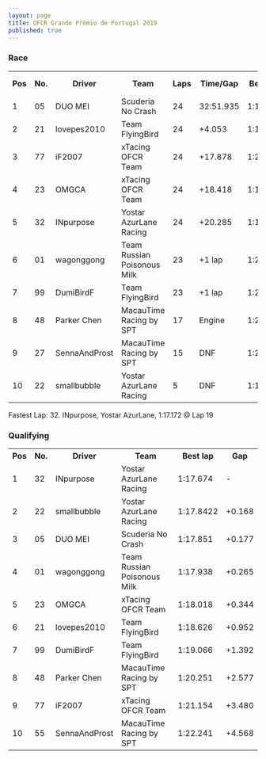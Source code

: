 ```yaml
---
layout: page
title: OFCR Grande Prémio de Portugal 2019
published: true
---
```

### Race  
<font size="2">
<table>
  <tr>
    <th>Pos</th>
    <th>No.</th>
    <th>Driver</th>
    <th>Team</th>
    <th>Laps</th>
    <th>Time/Gap</th>
    <th>Best lap</th>
    <th>Position Diff.</th>
  </tr>
  <tr>
    <td>1</td>
    <td>05</td>
    <td>DUO MEI</td>
    <td>Scuderia No Crash</td>
    <td>24</td>
    <td>32:51.935</td>
    <td>1:19.960</td>
    <td>▴ 2</td>
  </tr>
  <tr>
    <td>2</td>
    <td>21</td>
    <td>lovepes2010</td>
    <td>Team FlyingBird</td>
    <td>24</td>
    <td>+4.053</td>
    <td>1:19.530</td>
    <td>▴ 4</td>
  </tr>
  <tr>
    <td>3</td>
    <td>77</td>
    <td>iF2007</td>
    <td>xTacing OFCR Team</td>
    <td>24</td>
    <td>+17.878</td>
    <td>1:20.174</td>
    <td>▴ 6</td>
  </tr>
  <tr>
    <td>4</td>
    <td>23</td>
    <td>OMGCA</td>
    <td>xTacing OFCR Team</td>
    <td>24</td>
    <td>+18.418</td>
    <td>1:19.740</td>
    <td>▴ 1</td>
  </tr>
  <tr>
    <td>5</td>
    <td>32</td>
    <td>INpurpose</td>
    <td>Yostar AzurLane Racing</td>
    <td>24</td>
    <td>+20.285</td>
    <td>1:19.172</td>
    <td>▾ 4</td>
  </tr>
  <tr>
    <td>6</td>
    <td>01</td>
    <td>wagonggong</td>
    <td>Team Russian Poisonous Milk</td>
    <td>23</td>
    <td>+1 lap</td>
    <td>1:20.238</td>
    <td>▾ 2</td>
  </tr>
  <tr>
    <td>7</td>
    <td>99</td>
    <td>DumiBirdF</td>
    <td>Team FlyingBird</td>
    <td>23</td>
    <td>+1 lap</td>
    <td>1:20.552</td>
    <td>▴ 3</td>
  </tr>
  <tr>
    <td>8</td>
    <td>48</td>
    <td>Parker Chen</td>
    <td>MacauTime Racing by SPT</td>
    <td>17</td>
    <td>Engine</td>
    <td>1:21.371</td>
    <td>▸ 0</td>
  </tr>
  <tr>
    <td>9</td>
    <td>27</td>
    <td>SennaAndProst</td>
    <td>MacauTime Racing by SPT</td>
    <td>15</td>
    <td>DNF</td>
    <td>1:23.060</td>
    <td>▴ 2</td>
  </tr>
  <tr>
    <td>10</td>
    <td>22</td>
    <td>smallbubble</td>
    <td>Yostar AzurLane Racing</td>
    <td>5</td>
    <td>DNF</td>
    <td>1:19.365</td>
    <td>▾ 8</td>
  </tr>
  </table>
</font>
Fastest Lap: 32. INpurpose, Yostar AzurLane, 1:17.172 @ Lap 19  

### Qualifying  
<font size="2">
<table>
  <tr>
    <th>Pos</th>
    <th>No.</th>
    <th>Driver</th>
    <th>Team</th>
    <th>Best lap</th>
    <th>Gap</th>
  </tr>
  <tr>
    <td>1</td>
    <td>32</td>
    <td>INpurpose</td>
    <td>Yostar AzurLane Racing</td>
    <td>1:17.674</td>
    <td>-</td>
  </tr>
  <tr>
    <td>2</td>
    <td>22</td>
    <td>smallbubble</td>
    <td>Yostar AzurLane Racing</td>
    <td>1:17.8422</td>
    <td>+0.168</td>
  </tr>
  <tr>
    <td>3</td>
    <td>05</td>
    <td>DUO MEI</td>
    <td>Scuderia No Crash</td>
    <td>1:17.851</td>
    <td>+0.177</td>
  </tr>
  <tr>
    <td>4</td>
    <td>01</td>
    <td>wagonggong</td>
    <td>Team Russian Poisonous Milk</td>
    <td>1:17.938</td>
    <td>+0.265</td>
  </tr>
  <tr>
    <td>5</td>
    <td>23</td>
    <td>OMGCA</td>
    <td>xTacing OFCR Team</td>
    <td>1:18.018</td>
    <td>+0.344</td>
  </tr>
  <tr>
    <td>6</td>
    <td>21</td>
    <td>lovepes2010</td>
    <td>Team FlyingBird</td>
    <td>1:18.626</td>
    <td>+0.952</td>
  </tr>
  <tr>
    <td>7</td>
    <td>99</td>
    <td>DumiBirdF</td>
    <td>Team FlyingBird</td>
    <td>1:19.066</td>
    <td>+1.392</td>
  </tr>
  <tr>
    <td>8</td>
    <td>48</td>
    <td>Parker Chen</td>
    <td>MacauTime Racing by SPT</td>
    <td>1:20.251</td>
    <td>+2.577</td>
  </tr>
  <tr>
    <td>9</td>
    <td>77</td>
    <td>iF2007</td>
    <td>xTacing OFCR Team</td>
    <td>1:21.154</td>
    <td>+3.480</td>
  </tr>
  <tr>
    <td>10</td>
    <td>55</td>
    <td>SennaAndProst</td>
    <td>MacauTime Racing by SPT</td>
    <td>1:22.241</td>
    <td>+4.568</td>
  </tr>
</table>
</font>
